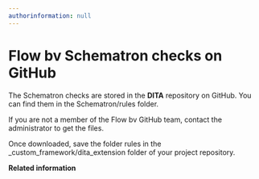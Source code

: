 ```yaml
---
authorinformation: null
---
```


# Flow bv Schematron checks on GitHub

The Schematron checks are stored in the **DITA** repository on GitHub. You can find them in the Schematron/rules folder.

If you are not a member of the Flow bv GitHub team, contact the administrator to get the files.

Once downloaded, save the folder rules in the \_custom\_framework/dita\_extension folder of your project repository.

**Related information**


